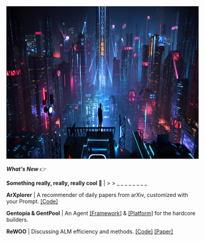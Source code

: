 <div align='center'>
  <img height=400 width=1000 src='https://github.com/billxbf/billxbf/blob/main/arasaka_bkgd.jpg?raw=true' />
</div>

***What's New*** 👉 

**Something really, really, really cool 🎹** | > > _ _ _ _ _ _ _ _  

**ArXplorer** | A recommender of daily papers from arXiv, customized with your Prompt. [[Code]](https://github.com/billxbf/arxplorer)

**Gentopia & GentPool** | An Agent [[Framework]](https://github.com/Gentopia-AI/Gentopia) & [[Platform]](https://github.com/Gentopia-AI/GentPool) for the hardcore builders.

**ReWOO** | Discussing ALM efficiency and methods. [[Code]](https://github.com/billxbf/ReWOO) [[Paper]](https://arxiv.org/abs/2305.18323#:~:text=ReWOO%3A%20Decoupling%20Reasoning%20from%20Observations%20for%20Efficient%20Augmented%20Language%20Models,-Binfeng%20Xu%2C%20Zhiyuan&text=Augmented%20Language%20Models%20(ALMs)%20blend,knowledge%20retrieval%20and%20action%20execution.)




